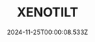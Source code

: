 ---
title: "XENOTILT"
id: 2008980
date: 2024-11-25T00:00:08.533Z
link: games/steam/recent/xenotilt
image: http://media.steampowered.com/steamcommunity/public/images/apps/2008980/b0c6b9cd1a958b4e41fcd9b0a1b4b8828a748e8a.jpg
playtime_2weeks: 60
playtime_forever: 60
playtime_windows_forever: 0
playtime_mac_forever: 0
playtime_linux_forever: 60
playtime_deck_forever: 60
---